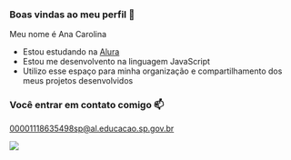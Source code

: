 ### Boas vindas ao meu perfil 💜

Meu nome é Ana Carolina 

- Estou estudando na [Alura](https://www.alura.com.br)
- Estou me desenvolvento na linguagem JavaScript
- Utilizo esse espaço para minha organização e compartilhamento dos meus projetos desenvolvidos

### Você entrar em contato comigo 📫

00001118635498sp@al.educacao.sp.gov.br

![](https://media.tenor.com/1imwY8m455wAAAAM/sugawara-yes-happy-ok.gif)
